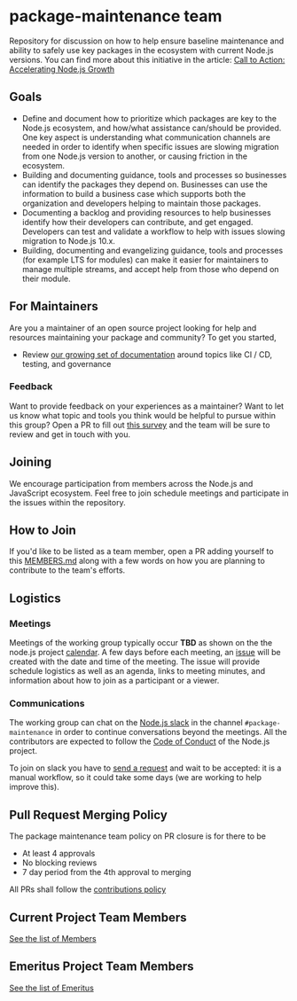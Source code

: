 # package-maintenance team

Repository for discussion on how to help ensure baseline
maintenance and ability to safely use key packages in the
ecosystem with current Node.js versions. You can find more
about this initiative in the article:
[Call to Action: Accelerating Node.js Growth](https://medium.com/@nodejs/call-to-action-accelerating-node-js-growth-e4862bee2919)

## Goals

* Define and document how to prioritize which packages are key to the
  Node.js ecosystem, and how/what assistance can/should be provided.
  One key aspect is understanding what communication
  channels are needed in order to identify when specific
  issues are slowing migration from one Node.js version to another,
  or causing friction in the ecosystem.
* Building and documenting guidance, tools and processes so
  businesses can identify the packages they depend on.
  Businesses can use the information to build a business
  case which supports both the organization and developers helping to
  maintain those packages.
* Documenting a backlog and providing resources to help
  businesses identify how their developers can contribute, and
  get engaged. Developers can test and validate a workflow to help
  with issues slowing migration to Node.js 10.x.
* Building, documenting and evangelizing guidance, tools and
  processes (for example LTS for modules)
  can make it easier for maintainers to manage multiple
  streams, and accept help from those who depend on their module.

## For Maintainers

Are you a maintainer of an open source project looking for help and resources maintaining your package and community?  To get you started,
- Review [our growing set of documentation](https://github.com/nodejs/package-maintenance/blob/master/docs/README.md) around topics like CI / CD, testing, and governance

### Feedback

Want to provide feedback on your experiences as a maintainer?  Want to let us know what topic and tools you think would be helpful to pursue within this group?  Open a PR to fill out [this survey](https://github.com/nodejs/package-maintenance/blob/master/pilots/SURVEY.md) and the team will be sure to review and get in touch with you.

## Joining

We encourage participation from members across the Node.js and JavaScript
ecosystem. Feel free to join schedule meetings and participate
in the issues within the repository.

## How to Join

If you'd like to be listed as a team member, open a PR adding yourself
to this [MEMBERS.md](MEMBERS.md) along with a few words on how you are planning
to contribute to the team's efforts.

## Logistics

### Meetings

Meetings of the working group typically occur **TBD** as shown on the
the node.js project [calendar](https://nodejs.org/calendar).
A few days before each meeting, an
[issue](https://github.com/nodejs/package-maintenance/issues)
will be created with the date and time of the meeting.
The issue will provide schedule logistics as well as
an agenda, links to meeting minutes, and
information about how to join as a participant or a viewer.

### Communications

The working group can chat on the [Node.js slack](https://node-js.slack.com/)
in the channel `#package-maintenance` in order to continue conversations beyond the meetings.
All the contributors are expected to follow the [Code of Conduct](https://github.com/nodejs/admin/blob/master/CODE_OF_CONDUCT.md)
of the Node.js project.

To join on slack you have to [send a request](http://www.nodeslackers.com/) and wait
to be accepted: it is a manual workflow, so it could take some days (we are working to help improve this).

## Pull Request Merging Policy

The package maintenance team policy on PR closure is for there to be
- At least 4 approvals
- No blocking reviews
- 7 day period from the 4th approval to merging

All PRs shall follow the [contributions policy](CONTRIBUTING.md)

## Current Project Team Members

[See the list of Members](./MEMBERS.md)

## Emeritus Project Team Members

[See the list of Emeritus](./EMERITUS.md)
